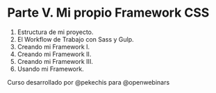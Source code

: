 # Parte V. Mi propio Framework CSS

1. Estructura de mi proyecto.
2. El Workflow de Trabajo con Sass y Gulp.
3. Creando mi Framework I.
4. Creando mi Framework II.
5. Creando mi Framework III.
6. Usando mi Framework.


Curso desarrollado por @pekechis para @openwebinars
